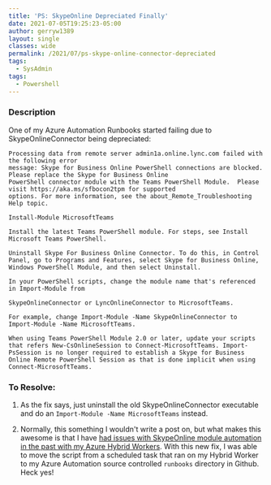 ```yaml
---
title: 'PS: SkypeOnline Depreciated Finally'
date: 2021-07-05T19:25:23-05:00
author: gerryw1389
layout: single
classes: wide
permalink: /2021/07/ps-skype-online-connector-depreciated
tags:
  - SysAdmin
tags:
  - Powershell
---
```

<!--more-->

### Description

One of my Azure Automation Runbooks started failing due to SkypeOnlineConnector being depreciated:

   ```escape
   Processing data from remote server admin1a.online.lync.com failed with the following error 
   message: Skype for Business Online PowerShell connections are blocked. Please replace the Skype for Business Online 
   PowerShell connector module with the Teams PowerShell Module.  Please visit https://aka.ms/sfbocon2tpm for supported 
   options. For more information, see the about_Remote_Troubleshooting Help topic.

   Install-Module MicrosoftTeams

   Install the latest Teams PowerShell module. For steps, see Install Microsoft Teams PowerShell.

   Uninstall Skype For Business Online Connector. To do this, in Control Panel, go to Programs and Features, select Skype for Business Online, Windows PowerShell Module, and then select Uninstall.

   In your PowerShell scripts, change the module name that's referenced in Import-Module from

   SkypeOnlineConnector or LyncOnlineConnector to MicrosoftTeams.

   For example, change Import-Module -Name SkypeOnlineConnector to Import-Module -Name MicrosoftTeams.

   When using Teams PowerShell Module 2.0 or later, update your scripts that refers New-CsOnlineSession to Connect-MicrosoftTeams. Import-PsSession is no longer required to establish a Skype for Business Online Remote PowerShell Session as that is done implicit when using Connect-MicrosoftTeams.
   ```

### To Resolve:

1. As the fix says, just uninstall the old SkypeOnlineConnector executable and do an `Import-Module -Name MicrosoftTeams` instead.

2. Normally, this something I wouldn't write a post on, but what makes this awesome is that I have [had issues with SkypeOnline module automation in the past with my Azure Hybrid Workers](https://automationadmin.com/2020/07/azure-automation-new-csonlinesession-maxshell-issue). With this new fix, I was able to move the script from a scheduled task that ran on my Hybrid Worker to my Azure Automation source controlled `runbooks` directory in Github. Heck yes!